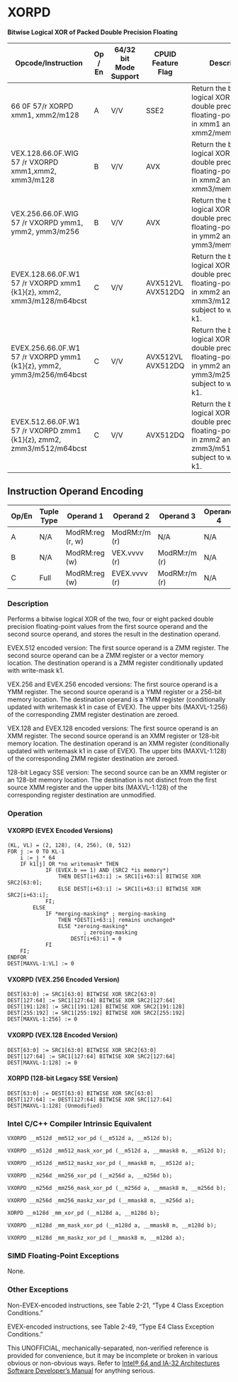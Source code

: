 # XORPD

**Bitwise Logical XOR of Packed Double Precision Floating**

| Opcode/Instruction                                                   | Op / En | 64/32 bit Mode Support | CPUID Feature Flag | Description                                                                                                                            |
| -------------------------------------------------------------------- | ------- | ---------------------- | ------------------ | -------------------------------------------------------------------------------------------------------------------------------------- |
| 66 0F 57/r XORPD xmm1, xmm2/m128                                     | A       | V/V                    | SSE2               | Return the bitwise logical XOR of packed double precision floating-point values in xmm1 and xmm2/mem.                                  |
| VEX.128.66.0F.WIG 57 /r VXORPD xmm1,xmm2, xmm3/m128                  | B       | V/V                    | AVX                | Return the bitwise logical XOR of packed double precision floating-point values in xmm2 and xmm3/mem.                                  |
| VEX.256.66.0F.WIG 57 /r VXORPD ymm1, ymm2, ymm3/m256                 | B       | V/V                    | AVX                | Return the bitwise logical XOR of packed double precision floating-point values in ymm2 and ymm3/mem.                                  |
| EVEX.128.66.0F.W1 57 /r VXORPD xmm1 {k1}{z}, xmm2, xmm3/m128/m64bcst | C       | V/V                    | AVX512VL AVX512DQ  | Return the bitwise logical XOR of packed double precision floating-point values in xmm2 and xmm3/m128/m64bcst subject to writemask k1. |
| EVEX.256.66.0F.W1 57 /r VXORPD ymm1 {k1}{z}, ymm2, ymm3/m256/m64bcst | C       | V/V                    | AVX512VL AVX512DQ  | Return the bitwise logical XOR of packed double precision floating-point values in ymm2 and ymm3/m256/m64bcst subject to writemask k1. |
| EVEX.512.66.0F.W1 57 /r VXORPD zmm1 {k1}{z}, zmm2, zmm3/m512/m64bcst | C       | V/V                    | AVX512DQ           | Return the bitwise logical XOR of packed double precision floating-point values in zmm2 and zmm3/m512/m64bcst subject to writemask k1. |

## Instruction Operand Encoding

| Op/En | Tuple Type | Operand 1        | Operand 2     | Operand 3     | Operand 4 |
| ----- | ---------- | ---------------- | ------------- | ------------- | --------- |
| A     | N/A        | ModRM:reg (r, w) | ModRM:r/m (r) | N/A           | N/A       |
| B     | N/A        | ModRM:reg (w)    | VEX.vvvv (r)  | ModRM:r/m (r) | N/A       |
| C     | Full       | ModRM:reg (w)    | EVEX.vvvv (r) | ModRM:r/m (r) | N/A       |

### Description

Performs a bitwise logical XOR of the two, four or eight packed double precision floating-point values from the first source operand and the second source operand, and stores the result in the destination operand.

EVEX.512 encoded version: The first source operand is a ZMM register. The second source operand can be a ZMM register or a vector memory location. The destination operand is a ZMM register conditionally updated with write-mask k1.

VEX.256 and EVEX.256 encoded versions: The first source operand is a YMM register. The second source operand is a YMM register or a 256-bit memory location. The destination operand is a YMM register (conditionally updated with writemask k1 in case of EVEX). The upper bits (MAXVL-1:256) of the corresponding ZMM register destination are zeroed.

VEX.128 and EVEX.128 encoded versions: The first source operand is an XMM register. The second source operand is an XMM register or 128-bit memory location. The destination operand is an XMM register (conditionally updated with writemask k1 in case of EVEX). The upper bits (MAXVL-1:128) of the corresponding ZMM register destination are zeroed.

128-bit Legacy SSE version: The second source can be an XMM register or an 128-bit memory location. The destination is not distinct from the first source XMM register and the upper bits (MAXVL-1:128) of the corresponding register destination are unmodified.

### Operation

#### VXORPD (EVEX Encoded Versions)

```
(KL, VL) = (2, 128), (4, 256), (8, 512)
FOR j := 0 TO KL-1
    i := j * 64
    IF k1[j] OR *no writemask* THEN
            IF (EVEX.b == 1) AND (SRC2 *is memory*)
                THEN DEST[i+63:i] := SRC1[i+63:i] BITWISE XOR SRC2[63:0];
                ELSE DEST[i+63:i] := SRC1[i+63:i] BITWISE XOR SRC2[i+63:i];
            FI;
        ELSE
            IF *merging-masking* ; merging-masking
                THEN *DEST[i+63:i] remains unchanged*
                ELSE *zeroing-masking*
                        ; zeroing-masking
                    DEST[i+63:i] = 0
            FI
    FI;
ENDFOR
DEST[MAXVL-1:VL] := 0

```

#### VXORPD (VEX.256 Encoded Version)

```
DEST[63:0] := SRC1[63:0] BITWISE XOR SRC2[63:0]
DEST[127:64] := SRC1[127:64] BITWISE XOR SRC2[127:64]
DEST[191:128] := SRC1[191:128] BITWISE XOR SRC2[191:128]
DEST[255:192] := SRC1[255:192] BITWISE XOR SRC2[255:192]
DEST[MAXVL-1:256] := 0

```

#### VXORPD (VEX.128 Encoded Version)

```
DEST[63:0] := SRC1[63:0] BITWISE XOR SRC2[63:0]
DEST[127:64] := SRC1[127:64] BITWISE XOR SRC2[127:64]
DEST[MAXVL-1:128] := 0

```

#### XORPD (128-bit Legacy SSE Version)

```
DEST[63:0] := DEST[63:0] BITWISE XOR SRC[63:0]
DEST[127:64] := DEST[127:64] BITWISE XOR SRC[127:64]
DEST[MAXVL-1:128] (Unmodified)

```

### Intel C/C++ Compiler Intrinsic Equivalent

```
VXORPD __m512d _mm512_xor_pd (__m512d a, __m512d b);

```

```
VXORPD __m512d _mm512_mask_xor_pd (__m512d a, __mmask8 m, __m512d b);

```

```
VXORPD __m512d _mm512_maskz_xor_pd (__mmask8 m, __m512d a);

```

```
VXORPD __m256d _mm256_xor_pd (__m256d a, __m256d b);

```

```
VXORPD __m256d _mm256_mask_xor_pd (__m256d a, __mmask8 m, __m256d b);

```

```
VXORPD __m256d _mm256_maskz_xor_pd (__mmask8 m, __m256d a);

```

```
XORPD __m128d _mm_xor_pd (__m128d a, __m128d b);

```

```
VXORPD __m128d _mm_mask_xor_pd (__m128d a, __mmask8 m, __m128d b);

```

```
VXORPD __m128d _mm_maskz_xor_pd (__mmask8 m, __m128d a);

```

### SIMD Floating-Point Exceptions

None.

### Other Exceptions

Non-EVEX-encoded instructions, see Table 2-21, “Type 4 Class Exception Conditions.”

EVEX-encoded instructions, see Table 2-49, “Type E4 Class Exception Conditions.”

This UNOFFICIAL, mechanically-separated, non-verified reference is provided for convenience, but it may be
incomplete or broken in various obvious or non-obvious
ways. Refer to [Intel® 64 and IA-32 Architectures Software Developer’s Manual](https://software.intel.com/en-us/download/intel-64-and-ia-32-architectures-sdm-combined-volumes-1-2a-2b-2c-2d-3a-3b-3c-3d-and-4) for anything serious.
